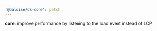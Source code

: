 ```yaml
---
'@baloise/ds-core': patch
---
```


**core**: improve performance by listening to the load event instead of LCP
